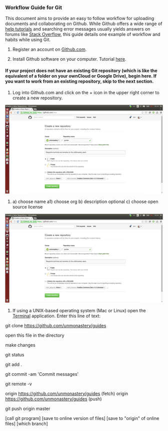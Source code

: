 ### Workflow Guide for Git

This document aims to provide an easy to follow workflow for uploading documents and collaborating on Github. While Github offers a wide range of [help tutorials](https://guides.github.com/activities/hello-world/) and searching error messages usually yields answers on forums like [Stack Overflow](http://stackoverflow.com), this guide details one example of workflow and habits while using Git.

1. Register an account on [Github.com](http://github.com).

1. Install Github software on your computer. Tutorial [here](https://git-scm.com/book/en/v2/Getting-Started-Installing-Git).

#### If your project does not have an existing Git repository (which is like the equivalent of a folder on your ownCloud or Google Drive), begin here. If you want to work from an existing repository, skip to the next section.

1. Log into Github.com and click on the + icon in the upper right corner to create a new repository.

![](images/git_create_repo1.png)

1. a) choose name
	a1) choose org
	b) description optional
	c) choose open source license

![](images/git_create_repo2.png)

1. If using a UNIX-based operating system (Mac or Linux) open the [Terminal](link) application. Enter this line of text:

git clone https://github.com/unmonastery/guides

open this file in the directory

make changes

git status

git add .


git commit -am 'Commit messages'

git remote -v

origin	https://github.com/unmonastery/guides (fetch)
origin	https://github.com/unmonastery/guides (push)

git push origin master

[call git program] [save to online version of files] [save to "origin" of online files] [which branch]